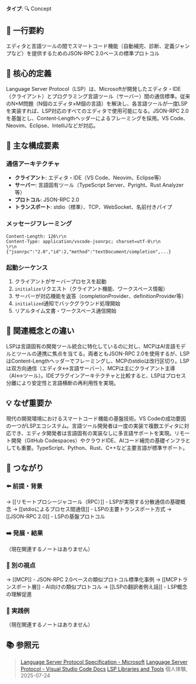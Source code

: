 **タイプ**: 🔍 Concept

## 📝 一行要約
エディタと言語ツールの間でスマートコード機能（自動補完、診断、定義ジャンプなど）を提供するためのJSON-RPC 2.0ベースの標準プロトコル

## 🎯 核心的定義
Language Server Protocol（LSP）は、Microsoftが開発したエディタ・IDE（クライアント）とプログラミング言語ツール（サーバー）間の通信標準。従来のN×M問題（N個のエディタ×M個の言語）を解決し、各言語ツールが一度LSPを実装すれば、LSP対応のすべてのエディタで使用可能になる。JSON-RPC 2.0を基盤とし、Content-Lengthヘッダーによるフレーミングを採用。VS Code、Neovim、Eclipse、IntelliJなどが対応。

## 🌟 主な構成要素

### 通信アーキテクチャ
- **クライアント**: エディタ・IDE（VS Code、Neovim、Eclipse等）
- **サーバー**: 言語固有ツール（TypeScript Server、Pyright、Rust Analyzer等）
- **プロトコル**: JSON-RPC 2.0
- **トランスポート**: stdio（標準）、TCP、WebSocket、名前付きパイプ

### メッセージフレーミング
```
Content-Length: 126\r\n
Content-Type: application/vscode-jsonrpc; charset=utf-8\r\n
\r\n
{"jsonrpc":"2.0","id":2,"method":"textDocument/completion",...}
```

### 起動シーケンス
1. クライアントがサーバープロセスを起動
2. `initialize`リクエスト（クライアント機能、ワークスペース情報）
3. サーバーが対応機能を返答（completionProvider、definitionProvider等）
4. `initialized`通知でバックグラウンド処理開始
5. リアルタイム文書・ワークスペース通信開始

## 🔄 関連概念との違い
LSPは言語固有の開発ツール統合に特化しているのに対し、MCPはAI言語モデルとツールの連携に焦点を当てる。両者ともJSON-RPC 2.0を使用するが、LSPはContent-Lengthヘッダーでフレーミングし、MCPのstdioは改行区切り。LSPは双方向通信（エディタ↔言語サーバー）、MCPは主にクライアント主導（AI↔ツール）。IDEプラグインアーキテクチャと比較すると、LSPはプロセス分離により安定性と言語横断の再利用性を実現。

## 💡 なぜ重要か
現代の開発環境におけるスマートコード機能の基盤技術。VS Codeの成功要因の一つがLSPエコシステム。言語ツール開発者は一度の実装で複数エディタに対応でき、エディタ開発者は言語固有の実装なしに多言語サポートを実現。リモート開発（GitHub Codespaces）やクラウドIDE、AIコード補完の基礎インフラとしても重要。TypeScript、Python、Rust、C++など主要言語が標準サポート。

## 🔗 つながり
### ⬅️ 前提・背景
→ [[リモートプロシージャコール（RPC）]] - LSPが実現する分散通信の基礎概念
→ [[stdioによるプロセス間通信]] - LSPの主要トランスポート方式
→ [[JSON-RPC 2.0]] - LSPの基盤プロトコル

### ➡️ 発展・結果
（現在関連するノートはありません）

### 🔀 別の視点
→ [[MCP]] - JSON-RPC 2.0ベースの類似プロトコル標準化事例
→ [[MCPトランスポート層]] - AI向けの類似プロトコル
→ [[LSPの翻訳者例え話]] - LSP概念の理解促進

### 🎯 実践例
（現在関連するノートはありません）

## 📚 参照元
> [Language Server Protocol Specification - Microsoft](https://github.com/microsoft/language-server-protocol)
> [Language Server Protocol - Visual Studio Code Docs](https://code.visualstudio.com/docs/extensionAPI/language-server-extension-guide)
> [LSP Libraries and Tools](https://langserver.org/)
> 個人体験, 2025-07-24